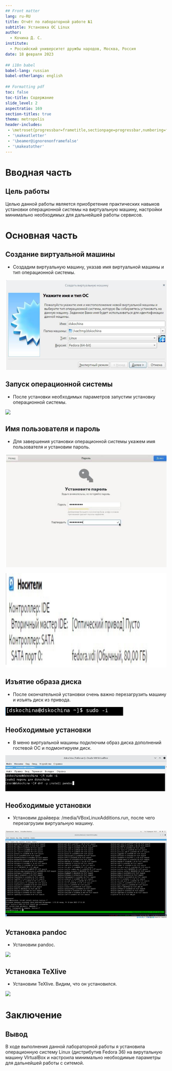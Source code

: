 ```yaml
---
## Front matter
lang: ru-RU
title: Отчёт по лабораторной работе №1
subtitle: Установка ОС Linux
author:
  - Кочина Д. С.
institute:
  - Российский университет дружбы народов, Москва, Россия
date: 18 февраля 2023

## i18n babel
babel-lang: russian
babel-otherlangs: english

## Formatting pdf
toc: false
toc-title: Содержание
slide_level: 2
aspectratio: 169
section-titles: true
theme: metropolis
header-includes:
 - \metroset{progressbar=frametitle,sectionpage=progressbar,numbering=fraction}
 - '\makeatletter'
 - '\beamer@ignorenonframefalse'
 - '\makeatother'
---
```


# Вводная часть

## Цель работы

Целью данной работы является приобретение практических навыков установки операционной системы на виртуальную машину, настройки минимально необходимых для дальнейшей работы сервисов.

# Основная часть

## Создание виртуальной машины

- Создадим виртуальную машину, указав имя виртуальной машины и тип операционной системы.

![](./image/Рис.4.png)

## Запуск операционной системы

- После установки необходимых параметров запустим установку операционной системы.

![](./)

## Имя пользователя и пароль 

- Для завершения установки операционной системы укажем имя пользователя и установим пароль.

![](./image/Рис.16.png)

![](./image/Рис.17.png)

## Изъятие образа диска

- После окончательной установки очень важно перезагрузить машину и изъять диск из привода.

![](./image/Рис.18.png)

## Необходимые установки

- В меню виртуальной машины подключим образ диска дополнений гостевой ОС и подмонтируем диск. 

![](./image/Рис.29.png)

## Необходимые установки

- Установим драйвера: /media/VBoxLinuxAdditions.run, после чего перезагрузим виртуальную машину. 

![](./image/Рис.31.png)

## Установка pandoc

- Установим pandoc.

![](./image/Рис.32.png)

## Установка TeXlive

- Установим TeXlive. Видим, что он установился.

![](./image/Рис.35.png)

# Заключение 

## Вывод

В ходе выполнения данной лабораторной работы я установила операционную систему Linux (дистрибутив Fedora 36) на вирутальную машину VIrtualBox и настроила минимально необходимые параметры для дальнейшей работы с ситемой.



